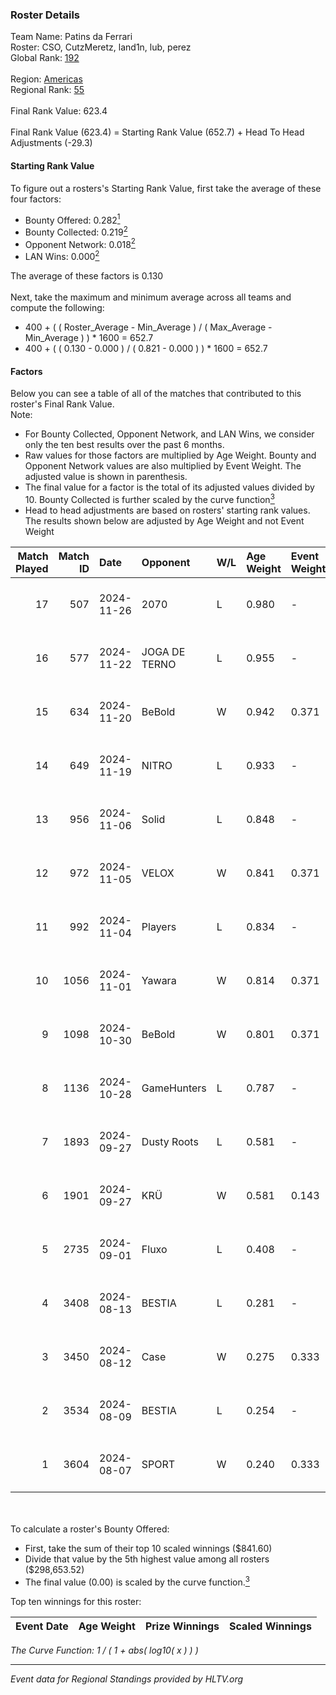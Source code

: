 ### Roster Details<br />
Team Name: Patins da Ferrari<br />
Roster: CSO, CutzMeretz, land1n, lub, perez<br />
Global Rank: [192](../../standings_global_2024_12_31.md)<br />
<br />
Region: [Americas]( ../../standings_americas_2024_12_31.md)<br />
Regional Rank: [55]( ../../standings_americas_2024_12_31.md)<br />
<br />
Final Rank Value:  623.4<br />
<br />
Final Rank Value (623.4) = Starting Rank Value (652.7) + Head To Head Adjustments (-29.3)<br />

#### Starting Rank Value<br />
To figure out a rosters's Starting Rank Value, first take the average of these four factors:<br />
- Bounty Offered: 0.282[<sup>1</sup>](#table2)
- Bounty Collected: 0.219[<sup>2</sup>](#table1)
- Opponent Network: 0.018[<sup>2</sup>](#table1)
- LAN Wins: 0.000[<sup>2</sup>](#table1)

The average of these factors is 0.130<br />
<br />
Next, take the maximum and minimum average across all teams and compute the following:<br />
- 400 + ( ( Roster_Average - Min_Average ) / ( Max_Average - Min_Average ) ) * 1600 = 652.7
- 400 + ( ( 0.130 - 0.000 ) / ( 0.821 - 0.000 ) ) * 1600 = 652.7


#### Factors<br />
Below you can see a table of all of the matches that contributed to this roster's Final Rank Value.<br />
Note:<br />

- For Bounty Collected, Opponent Network, and LAN Wins, we consider only the ten best results over the past 6 months.
- Raw values for those factors are multiplied by Age Weight. Bounty and Opponent Network values are also multiplied by Event Weight. The adjusted value is shown in parenthesis.
- The final value for a factor is the total of its adjusted values divided by 10. Bounty Collected is further scaled by the curve function[<sup>3</sup>](#curveFunction)
- Head to head adjustments are based on rosters' starting rank values. The results shown below are adjusted by Age Weight and not Event Weight
<span id="table1"></span><br />


| Match Played | Match ID | Date       | Opponent      | W/L | Age Weight | Event Weight | Bounty Collected | Opponent Network | LAN Wins  | H2H Adj. | Roster                               |
| -: | -: | :- | :- | :- | :- | :- | :- | :- | :- | -: | :- |
|           17 |      507 | 2024-11-26 | 2070          | L   | 0.980      | -            | -                | -                | -         |   -14.39 | CSO, CutzMeretz, land1n, lub, perez  |
|           16 |      577 | 2024-11-22 | JOGA DE TERNO | L   | 0.955      | -            | -                | -                | -         |   -16.76 | CSO, CutzMeretz, land1n, lub, perez  |
|           15 |      634 | 2024-11-20 | BeBold        | W   | 0.942      | 0.371        | 0.000 (0.000)    | 0.000 (0.000)    | 0 (0.000) |     5.62 | CSO, CutzMeretz, land1n, lub, perez  |
|           14 |      649 | 2024-11-19 | NITRO         | L   | 0.933      | -            | -                | -                | -         |   -14.69 | CSO, CutzMeretz, land1n, lub, perez  |
|           13 |      956 | 2024-11-06 | Solid         | L   | 0.848      | -            | -                | -                | -         |    -4.74 | CSO, CutzMeretz, Lcm, lub, perez     |
|           12 |      972 | 2024-11-05 | VELOX         | W   | 0.841      | 0.371        | 0.000 (0.000)    | 0.158 (0.049)    | 0 (0.000) |     8.78 | CSO, CutzMeretz, Lcm, lub, perez     |
|           11 |      992 | 2024-11-04 | Players       | L   | 0.834      | -            | -                | -                | -         |   -11.11 | CSO, CutzMeretz, Lcm, lub, perez     |
|           10 |     1056 | 2024-11-01 | Yawara        | W   | 0.814      | 0.371        | 0.005 (0.001)    | 0.275 (0.083)    | 0 (0.000) |    12.53 | CSO, CutzMeretz, Lcm, lub, perez     |
|            9 |     1098 | 2024-10-30 | BeBold        | W   | 0.801      | 0.371        | 0.000 (0.000)    | 0.000 (0.000)    | 0 (0.000) |     4.57 | CSO, CutzMeretz, Lcm, lub, perez     |
|            8 |     1136 | 2024-10-28 | GameHunters   | L   | 0.787      | -            | -                | -                | -         |   -11.91 | CSO, CutzMeretz, Lcm, lub, perez     |
|            7 |     1893 | 2024-09-27 | Dusty Roots   | L   | 0.581      | -            | -                | -                | -         |    -5.55 | CSO, CutzMeretz, jz, Lcm, perez      |
|            6 |     1901 | 2024-09-27 | KRÜ           | W   | 0.581      | 0.143        | 0.004 (0.000)    | 0.241 (0.020)    | 0 (0.000) |    13.36 | CSO, CutzMeretz, jz, Lcm, perez      |
|            5 |     2735 | 2024-09-01 | Fluxo         | L   | 0.408      | -            | -                | -                | -         |    -1.15 | CSO, CutzMeretz, Maluk3, perez, prt  |
|            4 |     3408 | 2024-08-13 | BESTIA        | L   | 0.281      | -            | -                | -                | -         |    -1.03 | CSO, CutzMeretz, Misfit, perez, zede |
|            3 |     3450 | 2024-08-12 | Case          | W   | 0.275      | 0.333        | 0.011 (0.001)    | 0.286 (0.026)    | 0 (0.000) |     5.82 | CSO, CutzMeretz, Misfit, perez, zede |
|            2 |     3534 | 2024-08-09 | BESTIA        | L   | 0.254      | -            | -                | -                | -         |    -0.92 | CSO, CutzMeretz, Misfit, perez, zede |
|            1 |     3604 | 2024-08-07 | SPORT         | W   | 0.240      | 0.333        | 0.000 (0.000)    | 0.005 (0.000)    | 0 (0.000) |     2.27 | CSO, CutzMeretz, Misfit, perez, zede |

<br />
<span id="table2"></span><br />
To calculate a roster's Bounty Offered:<br />

- First, take the sum of their top 10 scaled winnings ($841.60)
- Divide that value by the 5th highest value among all rosters ($298,653.52)
- The final value (0.00) is scaled by the curve function.[<sup>3</sup>](#curveFunction)

Top ten winnings for this roster:<br />

| Event Date | Age Weight | Prize Winnings | Scaled Winnings |
| :- | -: | :- | :- |


<span id="curveFunction"></span>_The Curve Function: 1 / ( 1 + abs( log10( x ) ) )_<br />

---
_Event data for Regional Standings provided by HLTV.org_<br />
